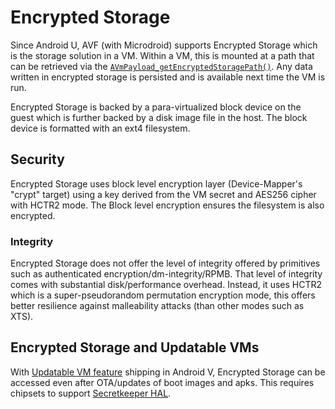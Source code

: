 # Encrypted Storage

Since Android U, AVF (with Microdroid) supports Encrypted Storage which is the storage solution
in a VM. Within a VM, this is mounted at a path that can be retrieved via the [`AVmPayload_getEncryptedStoragePath()`][vm_payload_api].
Any data written in encrypted storage is persisted and is available next time the VM is run.

Encrypted Storage is backed by a para-virtualized block device on the guest which is further
backed by a disk image file in the host. The block device is formatted with an ext4 filesystem.

## Security

Encrypted Storage uses block level encryption layer (Device-Mapper's "crypt" target) using a key
derived from the VM secret and AES256 cipher with HCTR2 mode. The Block level encryption ensures
the filesystem is also encrypted.

### Integrity
Encrypted Storage does not offer the level of integrity offered by primitives such as
authenticated encryption/dm-integrity/RPMB. That level of integrity comes with substantial
disk/performance overhead. Instead, it uses HCTR2 which is a super-pseudorandom
permutation encryption mode, this offers better resilience against malleability attacks (than other
modes such as XTS).

## Encrypted Storage and Updatable VMs

With [Updatable VM feature][updatable_vm] shipping in Android V, Encrypted Storage can be accessed
even after OTA/updates of boot images and apks. This requires chipsets to support [Secretkeeper HAL][sk_hal].


[vm_payload_api]: https://cs.android.com/android/platform/superproject/main/+/main:packages/modules/Virtualization/vm_payload/include/vm_payload.h;l=2?q=vm_payload%2Finclude%2Fvm_payload.h&ss=android%2Fplatform%2Fsuperproject%2Fmain
[updatable_vm]: https://cs.android.com/android/platform/superproject/main/+/main:packages/modules/Virtualization/docs/updatable_vm.md
[sk_hal]: https://cs.android.com/android/platform/superproject/main/+/main:system/secretkeeper/README.md
